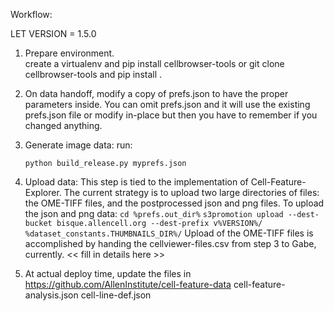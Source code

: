 Workflow:

LET VERSION = 1.5.0

1. Prepare environment.  
   create a virtualenv and pip install cellbrowser-tools
   or
   git clone cellbrowser-tools and pip install .

2. On data handoff, modify a copy of prefs.json to have the proper parameters inside. You can omit prefs.json and it will use the existing prefs.json file or modify in-place but then you have to remember if you changed anything.

3. Generate image data:
   run:

   ```
   python build_release.py myprefs.json
   ```

4. Upload data: This step is tied to the implementation of Cell-Feature-Explorer. The current strategy is to upload two large directories of files: the OME-TIFF files, and the postprocessed json and png files.
   To upload the json and png data:
   `cd %prefs.out_dir%`
   `s3promotion upload --dest-bucket bisque.allencell.org --dest-prefix v%VERSION%/ %dataset_constants.THUMBNAILS_DIR%/`
   Upload of the OME-TIFF files is accomplished by handing the cellviewer-files.csv from step 3 to Gabe, currently. << fill in details here >>

5. At actual deploy time, update the files in https://github.com/AllenInstitute/cell-feature-data
   cell-feature-analysis.json
   cell-line-def.json
